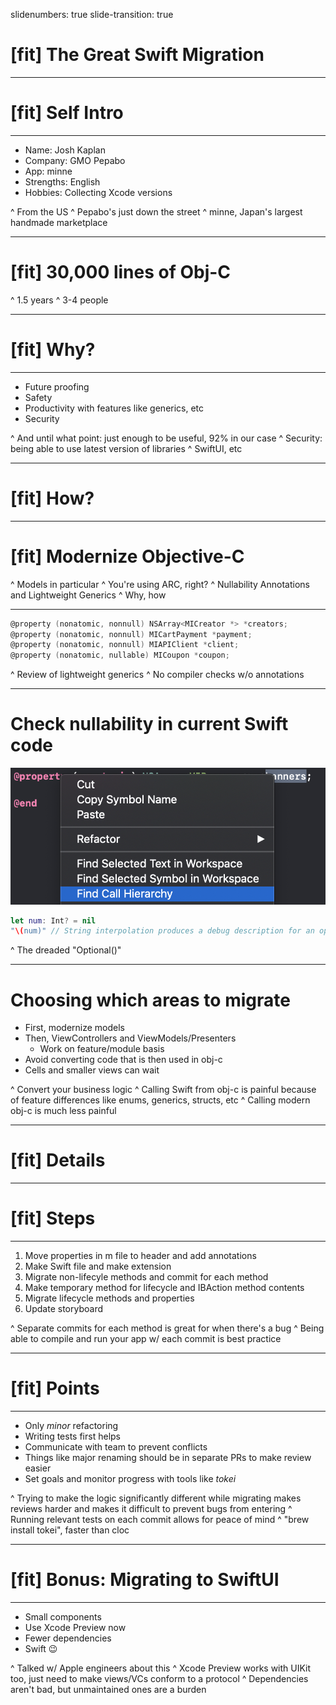 slidenumbers: true slide-transition: true

# [fit] The Great Swift Migration

---

# [fit] Self Intro

---

- Name: Josh Kaplan
- Company: GMO Pepabo
- App: minne
- Strengths: English
- Hobbies: Collecting Xcode versions

^ From the US
^ Pepabo's just down the street
^ minne, Japan's largest handmade marketplace

---

# [fit] 30,000 lines of Obj-C

^ 1.5 years
^ 3-4 people

---

# [fit] Why?

---

- Future proofing
- Safety
- Productivity with features like generics, etc
- Security

^ And until what point: just enough to be useful, 92% in our case
^ Security: being able to use latest version of libraries
^ SwiftUI, etc

---

# [fit] How?

---

# [fit] Modernize Objective-C

^ Models in particular
^ You're using ARC, right?
^ Nullability Annotations and Lightweight Generics
^ Why, how

---

```objectivec
@property (nonatomic, nonnull) NSArray<MICreator *> *creators;
@property (nonatomic, nonnull) MICartPayment *payment;
@property (nonatomic, nonnull) MIAPIClient *client;
@property (nonatomic, nullable) MICoupon *coupon;
```

^ Review of lightweight generics
^ No compiler checks w/o annotations

---

# Check nullability in current Swift code

![80%](images/call_hierarchy.png)

```swift
let num: Int? = nil
"\(num)" // String interpolation produces a debug description for an optional value
```

^ The dreaded "Optional()"

---

# Choosing which areas to migrate

- First, modernize models
- Then, ViewControllers and ViewModels/Presenters
    - Work on feature/module basis
- Avoid converting code that is then used in obj-c
- Cells and smaller views can wait

^ Convert your business logic
^ Calling Swift from obj-c is painful because of feature differences like enums, generics, structs, etc
^ Calling modern obj-c is much less painful

---

# [fit] Details

---

# [fit] Steps

---

1. Move properties in m file to header and add annotations
2. Make Swift file and make extension
3. Migrate non-lifecyle methods and commit for each method
4. Make temporary method for lifecycle and IBAction method contents
5. Migrate lifecycle methods and properties
6. Update storyboard

^ Separate commits for each method is great for when there's a bug
^ Being able to compile and run your app w/ each commit is best practice

---

# [fit] Points

---

- Only *minor* refactoring
- Writing tests first helps
- Communicate with team to prevent conflicts
- Things like major renaming should be in separate PRs to make review easier
- Set goals and monitor progress with tools like *tokei*

^ Trying to make the logic significantly different while migrating makes reviews harder and makes it difficult to prevent bugs from entering
^ Running relevant tests on each commit allows for peace of mind
^ "brew install tokei", faster than cloc

---

# [fit] Bonus: Migrating to SwiftUI

---

- Small components
- Use Xcode Preview now
- Fewer dependencies
- Swift 😉

^ Talked w/ Apple engineers about this
^ Xcode Preview works with UIKit too, just need to make views/VCs conform to a protocol
^ Dependencies aren't bad, but unmaintained ones are a burden
